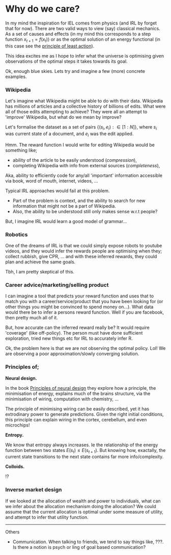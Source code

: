 # Why do we care?

In my mind the inspiration for IEL comes from physics (and IRL by forget that for now). There are two valid ways to view (say) classical mechanics. As a set of causes and effects (in my mind this corresponds to a step function $x_{t+1} = f(x_t)$) or as the optimal solution of an energy functional (in this case see the [principle of least action](https://en.wikipedia.org/wiki/Principle_of_least_action)).

This idea excites me as I hope to infer what the universe is optimising given observations of the optimal steps it takes towards its goal.

Ok, enough blue skies. Lets try and imagine a few (more) concrete examples.

### Wikipedia

Let's imagine what Wikipedia might be able to do with their data. Wikipedia has millions of articles and a collective history of billions of edits. What were all of those edits attempting to achieve? They were all an attempt to 'improve' Wikipedia, but what do we mean by improve?

Let's formalise the dataset as a set of pairs $\{(s_i, e_i) : \in [1:N]\}$, where $s_i$ was current state of a document, and $e_i$ was the edit applied.

Hmm. The reward function I would write for editing Wikipedia would be something like;

- ability of the article to be easily understood (_compression_),
- completing Wikipedia with info from external sources (_completeness_),

Aka, ability to efficiently code for any/all 'important' information accessible via book, word of mouth, internet, videos, ...

Typical IRL approaches would fail at this problem.
- Part of the problem is context, and the ability to search for new information that might not be a part of Wikipedia.
- Also, the ability to be understood still only makes sense w.r.t people?

But, I imagine IRL would learn a good model of grammar...

### Robotics

One of the dreams of IRL is that we could simply expose robots to youtube videos, and they would infer the rewards people are optimising when they; collect rubbish, give CPR, ... and with these inferred rewards, they could plan and achieve the same goals.

Tbh, I am pretty skeptical of this.

### Career advice/marketing/selling product

I can imagine a tool that predicts your reward function and uses that to match you with a career/service/product that you have been looking for (or other things you might be convinced to spend money on...).
What data would there be to infer a persons reward function. Well if you are facebook, then pretty much all of it.

But, how accurate can the inferred reward really be? It would require 'coverage' (like off-policy). The person must have done sufficient exploration, tried new things etc for IRL to accurately infer R.

Ok, the problem here is that we are not observing the optimal policy. Lol! We are observing a poor approximation/slowly converging solution.


### Principles of;

__Neural design.__

In the book [Principles of neural design](https://mitpress.mit.edu/books/principles-neural-design) they explore how a principle, the minimisation of energy, explains much of the brains structure, via the minimisation of wiring, computation with chemistry, ...

The principle of minimising wiring can be easily described, yet it has extrodinary power to generate predictions. Given the right initial conditions, this principle can explain wiring in the cortex, cerebellum, and even microchips!

__Entropy.__

We know that entropy always increases. Ie the relationship of the energy function between two states $E(s_{t}) \le E(s_{t+1})$. But knowing how, exactally, the current state transitions to the next state contains far more info/complexity.

__Colloids.__

!?

### Inverse market design

If we looked at the allocation of wealth and power to individuals, what can we infer about the allocation mechanism doing the allocation? We could assume that the current allocation is optimal under some measure of utility, and attempt to infer that utility function.


***

Others

- Communication. When talking to friends, we tend to say things like, ???. Is there a notion is psych or ling of goal based communication?
